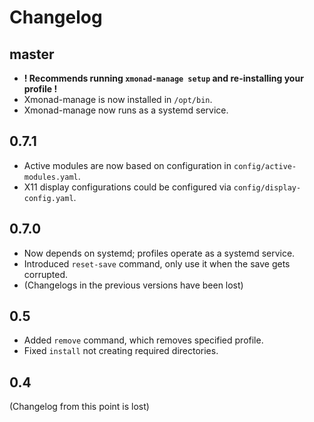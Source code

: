 # Changelog

## master
- **! Recommends running `xmonad-manage setup` and re-installing your profile !**
- Xmonad-manage is now installed in `/opt/bin`.
- Xmonad-manage now runs as a systemd service.

## 0.7.1
- Active modules are now based on configuration in `config/active-modules.yaml`.
- X11 display configurations could be configured via `config/display-config.yaml`.

## 0.7.0
- Now depends on systemd; profiles operate as a systemd service.
- Introduced `reset-save` command, only use it when the save gets corrupted.
- (Changelogs in the previous versions have been lost)

## 0.5
- Added `remove` command, which removes specified profile.
- Fixed `install` not creating required directories.

## 0.4
(Changelog from this point is lost)
